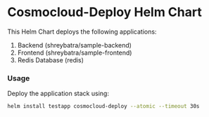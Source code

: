 # Cosmocloud-Deploy Helm Chart

This Helm Chart deploys the following applications:
1. Backend (shreybatra/sample-backend)
2. Frontend (shreybatra/sample-frontend)
3. Redis Database (redis)

### Usage
Deploy the application stack using:
```bash
helm install testapp cosmocloud-deploy --atomic --timeout 30s

